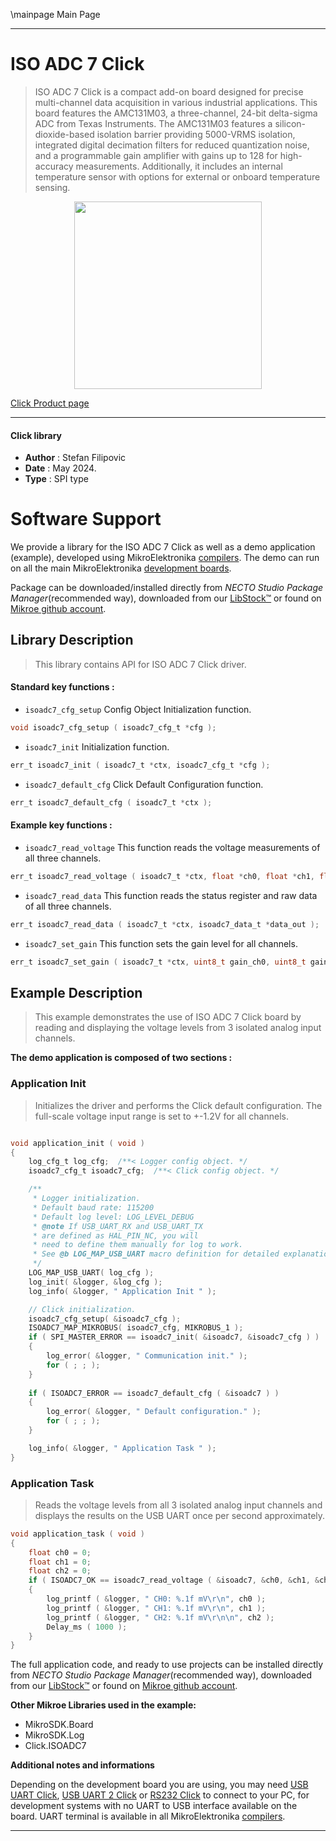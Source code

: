 \mainpage Main Page

---
# ISO ADC 7 Click

> ISO ADC 7 Click is a compact add-on board designed for precise multi-channel data acquisition in various industrial applications. This board features the AMC131M03, a three-channel, 24-bit delta-sigma ADC from Texas Instruments. The AMC131M03 features a silicon-dioxide-based isolation barrier providing 5000-VRMS isolation, integrated digital decimation filters for reduced quantization noise, and a programmable gain amplifier with gains up to 128 for high-accuracy measurements. Additionally, it includes an internal temperature sensor with options for external or onboard temperature sensing.

<p align="center">
  <img src="https://download.mikroe.com/images/click_for_ide/isoadc7_click.png" height=300px>
</p>

[Click Product page](https://www.mikroe.com/iso-adc-7-click)

---


#### Click library

- **Author**        : Stefan Filipovic
- **Date**          : May 2024.
- **Type**          : SPI type


# Software Support

We provide a library for the ISO ADC 7 Click
as well as a demo application (example), developed using MikroElektronika
[compilers](https://www.mikroe.com/necto-studio).
The demo can run on all the main MikroElektronika [development boards](https://www.mikroe.com/development-boards).

Package can be downloaded/installed directly from *NECTO Studio Package Manager*(recommended way), downloaded from our [LibStock&trade;](https://libstock.mikroe.com) or found on [Mikroe github account](https://github.com/MikroElektronika/mikrosdk_click_v2/tree/master/clicks).

## Library Description

> This library contains API for ISO ADC 7 Click driver.

#### Standard key functions :

- `isoadc7_cfg_setup` Config Object Initialization function.
```c
void isoadc7_cfg_setup ( isoadc7_cfg_t *cfg );
```

- `isoadc7_init` Initialization function.
```c
err_t isoadc7_init ( isoadc7_t *ctx, isoadc7_cfg_t *cfg );
```

- `isoadc7_default_cfg` Click Default Configuration function.
```c
err_t isoadc7_default_cfg ( isoadc7_t *ctx );
```

#### Example key functions :

- `isoadc7_read_voltage` This function reads the voltage measurements of all three channels.
```c
err_t isoadc7_read_voltage ( isoadc7_t *ctx, float *ch0, float *ch1, float *ch2 );
```

- `isoadc7_read_data` This function reads the status register and raw data of all three channels.
```c
err_t isoadc7_read_data ( isoadc7_t *ctx, isoadc7_data_t *data_out );
```

- `isoadc7_set_gain` This function sets the gain level for all channels.
```c
err_t isoadc7_set_gain ( isoadc7_t *ctx, uint8_t gain_ch0, uint8_t gain_ch1, uint8_t gain_ch2 );
```

## Example Description

> This example demonstrates the use of ISO ADC 7 Click board by reading and displaying the voltage levels from 3 isolated analog input channels.

**The demo application is composed of two sections :**

### Application Init

> Initializes the driver and performs the Click default configuration. The full-scale voltage input range is set to +-1.2V for all channels.

```c

void application_init ( void )
{
    log_cfg_t log_cfg;  /**< Logger config object. */
    isoadc7_cfg_t isoadc7_cfg;  /**< Click config object. */

    /** 
     * Logger initialization.
     * Default baud rate: 115200
     * Default log level: LOG_LEVEL_DEBUG
     * @note If USB_UART_RX and USB_UART_TX 
     * are defined as HAL_PIN_NC, you will 
     * need to define them manually for log to work. 
     * See @b LOG_MAP_USB_UART macro definition for detailed explanation.
     */
    LOG_MAP_USB_UART( log_cfg );
    log_init( &logger, &log_cfg );
    log_info( &logger, " Application Init " );

    // Click initialization.
    isoadc7_cfg_setup( &isoadc7_cfg );
    ISOADC7_MAP_MIKROBUS( isoadc7_cfg, MIKROBUS_1 );
    if ( SPI_MASTER_ERROR == isoadc7_init( &isoadc7, &isoadc7_cfg ) )
    {
        log_error( &logger, " Communication init." );
        for ( ; ; );
    }
    
    if ( ISOADC7_ERROR == isoadc7_default_cfg ( &isoadc7 ) )
    {
        log_error( &logger, " Default configuration." );
        for ( ; ; );
    }

    log_info( &logger, " Application Task " );
}

```

### Application Task

> Reads the voltage levels from all 3 isolated analog input channels and displays the results on the USB UART once per second approximately.

```c
void application_task ( void )
{
    float ch0 = 0;
    float ch1 = 0;
    float ch2 = 0;
    if ( ISOADC7_OK == isoadc7_read_voltage ( &isoadc7, &ch0, &ch1, &ch2 ) )
    {
        log_printf ( &logger, " CH0: %.1f mV\r\n", ch0 );
        log_printf ( &logger, " CH1: %.1f mV\r\n", ch1 );
        log_printf ( &logger, " CH2: %.1f mV\r\n\n", ch2 );
        Delay_ms ( 1000 );
    }
}
```

The full application code, and ready to use projects can be installed directly from *NECTO Studio Package Manager*(recommended way), downloaded from our [LibStock&trade;](https://libstock.mikroe.com) or found on [Mikroe github account](https://github.com/MikroElektronika/mikrosdk_click_v2/tree/master/clicks).

**Other Mikroe Libraries used in the example:**

- MikroSDK.Board
- MikroSDK.Log
- Click.ISOADC7

**Additional notes and informations**

Depending on the development board you are using, you may need
[USB UART Click](https://www.mikroe.com/usb-uart-click),
[USB UART 2 Click](https://www.mikroe.com/usb-uart-2-click) or
[RS232 Click](https://www.mikroe.com/rs232-click) to connect to your PC, for
development systems with no UART to USB interface available on the board. UART
terminal is available in all MikroElektronika
[compilers](https://shop.mikroe.com/compilers).

---
